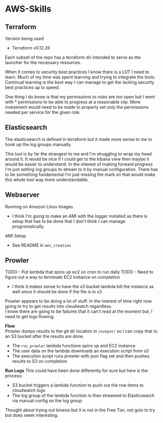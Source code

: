 # AWS-Skills  

## Terraform  
Version being used  
- Terraform v0.12.26  

Each subset of the repo has a terraform dir intended to serve as the launcher for the necessary resources.  

When it comes to security best practices I know there is a LOT I need to learn. Much of my time was spent 
learning and trying to integrate the tools. Continual learning is the best way I can manage to get the lacking
security best practices up to speed.

One thing I do know is that my permissions to roles are too open but I went with * permissions to be able to 
progress at a reasonable clip. More investment would need to be made to properly set only the permissions 
needed per service for the given role.

## Elasticsearch
The elasticsearch is defined in terraform but it made more sense to me to hook up the log groups manually.  

This tool is by far the strangest to me and I'm struggling to wrap my head around it. It would be nice if I could get to
the kibana view then maybe it would be easier to understand. In the interest of making forward progress I'm just setting
log groups to stream to it by manual configuration. There has to be something fundamental I'm just missing the mark on
that would make this whole tool way more understandable.

## Webserver
Running on Amazon Linux Images
- I think I'm going to make an AMI with the logger installed as there is setup that has to be done that I don't think I can manage progromatically.

AMI Setup
- See README in `ami_creation`

## Prowler

TODO - Put lambda that spins up ec2 on cron to run daily
TODO - Need to figure out a way to terminate EC2 instance on completion  
- I think it makes sense to have the s3 bucket lambda kill the instance as well since it should be done if the file is in s3  

Prowler appears to be doing a lot of stuff. In the interest of time right now going to try to get results into cloudwatch regardless.  
I know there are going to be failures that it can't read at the moment but, I need to get logs flowing.

**Flow**  
Prowler dumps results to the git dir location in `/output/` so I can copy that to an S3 bucket after the results are done.
- The `run_prowler` lambda functions spins up and EC2 instance  
- The user data on the lambda downloads an execution script from s3  
- The execution script runs prowler with json flag set and then pushes results to S3 on completion  

**Run Logs**
This could have been done differently for sure but here is the process:  
- S3 bucket triggers a lambda function to push out the row items to cloudwatch logs
- The log group of the lambda function is then streamed to Elasticsearch via manual config on the log group  

Thought about trying out kinesis but it is not in the Free Tier, not goin to try but does seem interesting.  
